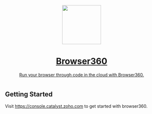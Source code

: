 
<p align="center">
<br/>
  <a href="https://console.catalyst.zoho.com">
    <picture>
      <source media="(prefers-color-scheme: dark)" srcset="https://user-images.githubusercontent.com/4060187/196936123-f6e1db90-784d-4174-b774-92502b718836.png">
      <img src="https://img.zohostatic.com/catalyst/img/Catalyst-Logo-857518f26c.svg" height="128">
    </picture>
    <h1 align="center">Browser360</h1>
    <p align="center">Run your browser through code in the cloud with Browser360.</p>
  </a>
</p>

<p align="center">
  <a aria-label="Join the community on GitHub" href="https://forums.catalyst.zoho.com/portal/en/community/catalyst-community/catalyst-community">
    <img alt="" src="https://img.shields.io/badge/Join%20the%20community-blueviolet.svg?style=for-the-badge&labelColor=000000&logoWidth=20&logoColor=white">
  </a>
</p>

## Getting Started

Visit <https://console.catalyst.zoho.com> to get started with browser360.
